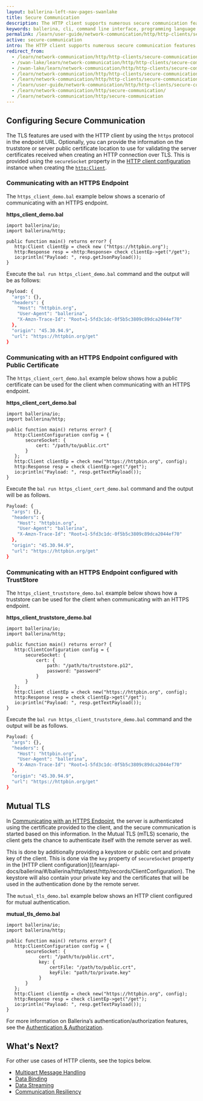 ```yaml
---
layout: ballerina-left-nav-pages-swanlake
title: Secure Communication
description: The HTTP client supports numerous secure communication features such as Transport Level Security (TLS) and mutual authentication. 
keywords: ballerina, cli, command line interface, programming language
permalink: /learn/user-guide/network-communication/http/http-clients/secure-communication/
active: secure-communication
intro: The HTTP client supports numerous secure communication features such as Transport Level Security (TLS) and mutual authentication.   
redirect_from:
  - /learn/network-communication/http/http-clients/secure-communication
  - /swan-lake/learn/network-communication/http/http-clients/secure-communication/
  - /swan-lake/learn/network-communication/http/http-clients/secure-communication
  - /learn/network-communication/http/http-clients/secure-communication/
  - /learn/network-communication/http/http-clients/secure-communication
  - /learn/user-guide/network-communication/http/http-clients/secure-communication
  - /learn/network-communication/http/secure-communication/
  - /learn/network-communication/http/secure-communication
---
```


## Configuring Secure Communication

The TLS features are used with the HTTP client by using the `https` protocol in the endpoint URL. Optionally, you can provide the information on the truststore or server public certificate location to use for validating the server certificates received when creating an HTTP connection over TLS. This is provided using the `secureSocket` property in the [HTTP client configuration](/learn/api-docs/ballerina/#/ballerina/http/latest/http/records/ClientConfiguration) instance when creating the [`http:Client`](/learn/api-docs/ballerina/#/ballerina/http/latest/http/clients/Client).

### Communicating with an HTTPS Endpoint

The `https_client_demo.bal` example below shows a scenario of communicating with an HTTPS endpoint.

**https_client_demo.bal**
```ballerina
import ballerina/io;
import ballerina/http;
 
public function main() returns error? {
   http:Client clientEp = check new ("https://httpbin.org");
   http:Response resp = <http:Response> check clientEp->get("/get");
   io:println("Payload: ", resp.getJsonPayload());
}
```

Execute the `bal run https_client_demo.bal` command and the output will be as follows:

```bash
Payload: {
  "args": {},
  "headers": {
	"Host": "httpbin.org",
	"User-Agent": "ballerina",
	"X-Amzn-Trace-Id": "Root=1-5fd3c1dc-0f5b5c3809c89dca2044ef70"
  },
  "origin": "45.30.94.9",
  "url": "https://httpbin.org/get"
}
```

### Communicating with an HTTPS Endpoint configured with Public Certificate

The `https_client_cert_demo.bal` example below shows how a public certificate can be used for the client when communicating with an HTTPS endpoint.

**https_client_cert_demo.bal**
```ballerina
import ballerina/io;
import ballerina/http;
 
public function main() returns error? {
   http:ClientConfiguration config = {
       secureSocket: {
           cert: "/path/to/public.crt"
       }
   };
   http:Client clientEp = check new("https://httpbin.org", config);
   http:Response resp = check clientEp->get("/get");
   io:println("Payload: ", resp.getTextPayload());
}
```

Execute the `bal run https_client_cert_demo.bal` command and the output will be as follows.

```bash
Payload: {
  "args": {},
  "headers": {
	"Host": "httpbin.org",
	"User-Agent": "ballerina",
	"X-Amzn-Trace-Id": "Root=1-5fd3c1dc-0f5b5c3809c89dca2044ef70"
  },
  "origin": "45.30.94.9",
  "url": "https://httpbin.org/get"
}
```

### Communicating with an HTTPS Endpoint configured with TrustStore

The `https_client_truststore_demo.bal` example below shows how a truststore can be used for the client when communicating with an HTTPS endpoint.

**https_client_truststore_demo.bal**
```ballerina
import ballerina/io;
import ballerina/http;
 
public function main() returns error? {
   http:ClientConfiguration config = {
       secureSocket: {
           cert: {
               path: "/path/to/truststore.p12",
               password: "password"
           }
       }
   };
   http:Client clientEp = check new("https://httpbin.org", config);
   http:Response resp = check clientEp->get("/get");
   io:println("Payload: ", resp.getTextPayload());
}
```

Execute the `bal run https_client_truststore_demo.bal` command and the output will be as follows.

```bash
Payload: {
  "args": {},
  "headers": {
	"Host": "httpbin.org",
	"User-Agent": "ballerina",
	"X-Amzn-Trace-Id": "Root=1-5fd3c1dc-0f5b5c3809c89dca2044ef70"
  },
  "origin": "45.30.94.9",
  "url": "https://httpbin.org/get"
}
```

## Mutual TLS

In [Communicating with an HTTPS Endpoint](#communicating-with-an-https-endpoint), the server is authenticated using the certificate provided to the client, and the secure communication is started based on this information. In the Mutual TLS (mTLS) scenario, the client gets the chance to authenticate itself with the remote server as well. 

This is done by additionally providing a keystore or public cert and private key of the client. This is done via the `key` property of `secureSocket` property in the [HTTP client configuration]((/learn/api-docs/ballerina/#/ballerina/http/latest/http/records/ClientConfiguration). The keystore will also contain your private key and the certificates that will be used in the authentication done by the remote server. 

The `mutual_tls_demo.bal` example below shows an HTTP client configured for mutual authentication. 

**mutual_tls_demo.bal**
```ballerina
import ballerina/io;
import ballerina/http;
 
public function main() returns error? {
   http:ClientConfiguration config = {
       secureSocket: {
            cert: "/path/to/public.crt",
            key: {
                certFile: "/path/to/public.crt",
                keyFile: "path/to/private.key"
            }
       }
   };
   http:Client clientEp = check new("https://httpbin.org", config);
   http:Response resp = check clientEp->get("/get");
   io:println("Payload: ", resp.getTextPayload());
}
```

For more information on Ballerina’s authentication/authorization features, see the [Authentication & Authorization](/learn/user-guide/security/authentication-and-authorization/).

## What's Next?

For other use cases of HTTP clients, see the topics below.
- [Multipart Message Handling](/learn/network-communication/http/multipart-message-handling)
- [Data Binding](/learn/network-communication/http/data-binding)
- [Data Streaming](/learn/network-communication/http/data-streaming)
- [Communication Resiliency](/learn/network-communication/http/communication-resiliency)
